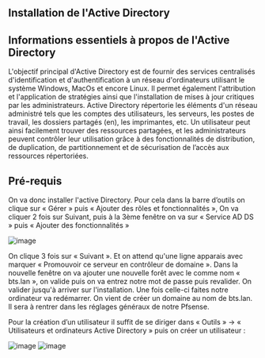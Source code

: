 ## Installation de l'Active Directory

## Informations essentiels à propos de l'Active Directory

L'objectif principal d'Active Directory est de fournir des services centralisés d'identification et d'authentification à un réseau d'ordinateurs utilisant le système Windows, MacOs et encore Linux. Il permet également l'attribution et l'application de stratégies ainsi que l'installation de mises à jour critiques par les administrateurs. Active Directory répertorie les éléments d'un réseau administré tels que les comptes des utilisateurs, les serveurs, les postes de travail, les dossiers partagés (en), les imprimantes, etc. Un utilisateur peut ainsi facilement trouver des ressources partagées, et les administrateurs peuvent contrôler leur utilisation grâce à des fonctionnalités de distribution, de duplication, de partitionnement et de sécurisation de l’accès aux ressources répertoriées.

## Pré-requis

On va donc installer l'active Directory. Pour cela dans la barre d’outils on clique sur « Gérer » puis « Ajouter des rôles et fonctionnalités », On va cliquer 2 fois sur Suivant, puis à la 3ème fenêtre on va sur « Service AD DS » puis « Ajouter des fonctionnalités » 

![image](https://user-images.githubusercontent.com/59647512/112837907-c20f1b80-909c-11eb-8c14-a4c08b5a9e30.png)

On clique 3 fois sur « Suivant ».
Et on attend qu'une ligne apparais avec marquer « Promouvoir ce serveur en contrôleur de domaine ». Dans la nouvelle fenêtre on va ajouter une nouvelle forêt avec le comme nom « bts.lan », on valide puis on va entrez notre mot de passe puis revalider. On valider jusqu'à arriver sur l'installation. Une fois celle-ci faites notre ordinateur va redémarrer.
On vient de créer un domaine au nom de bts.lan. Il sera à rentrer dans les réglages généraux de notre Pfsense.

Pour la création d’un utilisateur il suffit de se diriger dans « Outils » -> « Utilisateurs et ordinateurs Active Directory » puis on créer un utilisateur :

![image](https://user-images.githubusercontent.com/59647512/112837959-d0f5ce00-909c-11eb-90bb-bc97c7d4e298.png)
![image](https://user-images.githubusercontent.com/59647512/112837975-d3f0be80-909c-11eb-80f6-ccc697904779.png)



